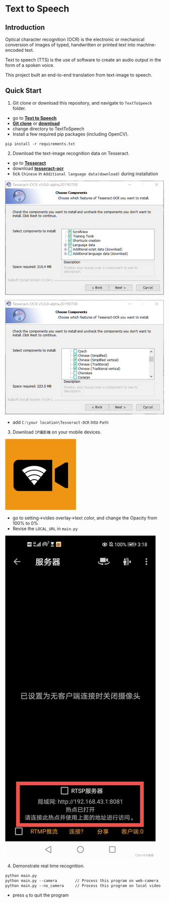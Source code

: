 # Text to Speech

## Introduction

Optical character recognition (OCR) is the electronic or mechanical conversion of images of typed, handwritten or printed text into machine-encoded text.

Text to speech (TTS) is the use of software to create an audio output in the form of a spoken voice. 

This project built an end-to-end translation from text-image to speech. 

## Quick Start

1. Git clone or download this repository, and navigate to  `TextToSpeech`  folder.

  - go to [**Text to Speech**](https://github.com/tp6fu6m3/TextToSpeech)
  - [**Git clone**](https://github.com/tp6fu6m3/TextToSpeech.git) or [**download**](https://github.com/tp6fu6m3/TextToSpeech/archive/refs/heads/main.zip)
  - change directory to TextToSpeech
  - Install a few required pip packages (including OpenCV).

```
pip install -r requirements.txt
```

2. Download the text-image recognition data on Tesseract.
  - go to [**Tesseract**](https://github.com/UB-Mannheim/tesseract/wiki)
  - download [**tesseract-ocr**](https://digi.bib.uni-mannheim.de/tesseract/tesseract-ocr-w64-setup-v5.2.0.20220712.exe)
  - tick  `Chinese`  in `Additional language data(download)` during installation



![Alt text](/img/1.png?raw=true "Optional Title")

![Alt text](/img/2.png?raw=true "Optional Title")

- add  `C:\your location\Tesseract-OCR`  into `Path` 

3. Download  `IP攝影機` on your mobile devices.

![Alt text](/img/4.jpg?raw=true "Optional Title")

- go to setting->video overlay->text color, and change the Opacity from 100% to 0%
- Revise the  `LOCAL_URL` in  `main.py` 

![Alt text](/img/3.jpg?raw=true "Optional Title")

4. Demonstrate real time recognition.

```
python main.py
python main.py --camera        // Process this program on web-camera
python main.py --no_camera     // Process this program on local video
```

-   press `q` to quit the program
